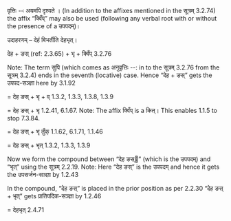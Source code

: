 




वृत्तिः --ः अयमपि दृश्‍यते । (In addition to the affixes mentioned in the सूत्रम् 3.2.74) the affix “क्विँप्” may also be used (following any verbal root with or without the presence of a उपपदम्)।


उदाहरणम् – देहं बिभर्तीति देहभृत्।


देह + ङस् (ref: 2.3.65) + भृ + क्विँप् 3.2.76

Note: The term सुपि (which comes as अनुवृत्तिः --: in to the सूत्रम् 3.2.76 from the सूत्रम् 3.2.4) ends in the seventh (locative) case. Hence “देह + ङस्” gets the उपपद-सञ्ज्ञा here by 3.1.92

= देह ङस् + भृ + व् 1.3.2, 1.3.3, 1.3.8, 1.3.9

= देह ङस् + भृ 1.2.41, 6.1.67. Note: The affix क्विँप् is a कित्। This enables 1.1.5 to stop 7.3.84.

= देह ङस् + भृ तुँक् 1.1.62, 6.1.71, 1.1.46

= देह ङस् + भृत् 1.3.2, 1.3.3, 1.3.9


Now we form the compound between “देह ङस्” (which is the उपपदम्) and “भृत्” using the सूत्रम् 2.2.19. Note: Here “देह ङस्” is the उपपदम् and hence it gets the उपसर्जन-सञ्ज्ञा by 1.2.43

In the compound, “देह ङस्” is placed in the prior position as per 2.2.30
“देह ङस् + भृत्” gets प्रातिपदिक-सञ्ज्ञा by 1.2.46

= देहभृत् 2.4.71

